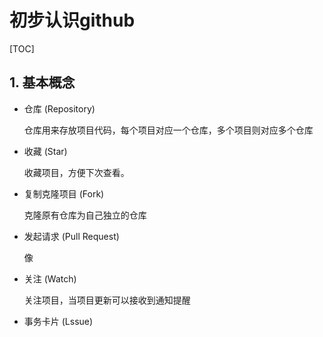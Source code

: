 # 初步认识github

[TOC]



## 1. 基本概念

- 仓库 (Repository)

  仓库用来存放项目代码，每个项目对应一个仓库，多个项目则对应多个仓库



- 收藏 (Star)

  收藏项目，方便下次查看。

  

- 复制克隆项目 (Fork)

  克隆原有仓库为自己独立的仓库

<!--复制的项目是独立的项目-->



- 发起请求 (Pull Request)

  像

- 关注 (Watch)

  关注项目，当项目更新可以接收到通知提醒

  

- 事务卡片 (Lssue)